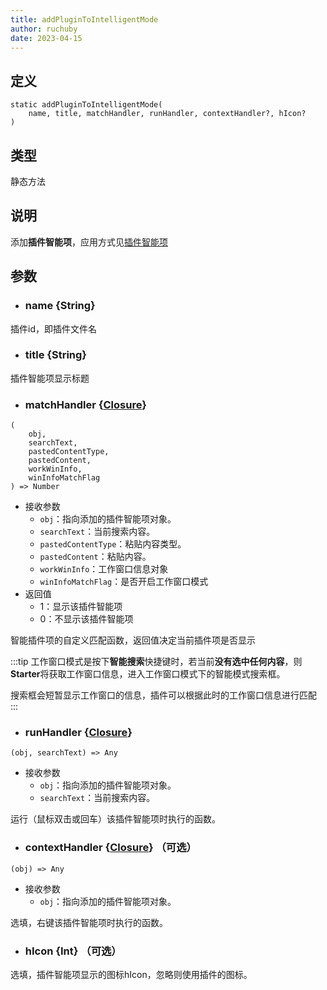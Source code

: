 ```yaml
---
title: addPluginToIntelligentMode
author: ruchuby
date: 2023-04-15
---
```


## 定义

```ahk
static addPluginToIntelligentMode(
    name, title, matchHandler, runHandler, contextHandler?, hIcon?
)
```

## 类型

静态方法

## 说明

添加**插件智能项**，应用方式见[插件智能项](../dev/intelligent/)

## 参数

- ### name {String}

插件id，即插件文件名

- ### title {String}

插件智能项显示标题

- ### matchHandler {[Closure](https://orz707.gitee.io/v2/docs/Functions.htm#closures)}

```ahk
(
    obj,
    searchText,
    pastedContentType,
    pastedContent,
    workWinInfo,
    winInfoMatchFlag
) => Number
```
- 接收参数
    - `obj`：指向添加的插件智能项对象。
    - `searchText`：当前搜索内容。
    - `pastedContentType`：粘贴内容类型。
    - `pastedContent`：粘贴内容。
    - `workWinInfo`：工作窗口信息对象
    - `winInfoMatchFlag`：是否开启工作窗口模式
- 返回值
    - 1：显示该插件智能项
    - 0：不显示该插件智能项

智能插件项的自定义匹配函数，返回值决定当前插件项是否显示

:::tip
工作窗口模式是按下**智能搜索**快捷键时，若当前**没有选中任何内容**，则**Starter**将获取工作窗口信息，进入工作窗口模式下的智能模式搜索框。

搜索框会短暂显示工作窗口的信息，插件可以根据此时的工作窗口信息进行匹配
:::

- ### runHandler {[Closure](https://orz707.gitee.io/v2/docs/Functions.htm#closures)}

```ahk
(obj, searchText) => Any
```

- 接收参数
    - `obj`：指向添加的插件智能项对象。
    - `searchText`：当前搜索内容。

运行（鼠标双击或回车）该插件智能项时执行的函数。

- ### contextHandler {[Closure](https://orz707.gitee.io/v2/docs/Functions.htm#closures)} （可选）

```ahk
(obj) => Any
```
- 接收参数
    - `obj`：指向添加的插件智能项对象。

选填，右键该插件智能项时执行的函数。

- ### hIcon {Int} （可选）

选填，插件智能项显示的图标hIcon，忽略则使用插件的图标。